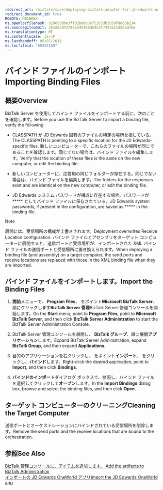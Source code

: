 ```yaml
---
redirect_url: /biztalk/core/deploying-biztalk-adapter-for-jd-edwards-oneworld/
redirect_document_id: true
ROBOTS: NOINDEX
ms.openlocfilehash: 920693d0e3ff02b00d8675261db3050f8866b234
ms.sourcegitcommit: 381e83d43796a345488d54b3f7413e11d56ad7be
ms.translationtype: MT
ms.contentlocale: ja-JP
ms.lasthandoff: 05/07/2019
ms.locfileid: "65332169"
---
```

# <a name="importing-binding-files"></a><span data-ttu-id="759f7-101">バインド ファイルのインポート</span><span class="sxs-lookup"><span data-stu-id="759f7-101">Importing Binding Files</span></span>

## <a name="overview"></a><span data-ttu-id="759f7-102">概要</span><span class="sxs-lookup"><span data-stu-id="759f7-102">Overview</span></span>
<span data-ttu-id="759f7-103">BizTalk Server を使用してバインド ファイルをインポートする前に、次のことを確認します。</span><span class="sxs-lookup"><span data-stu-id="759f7-103">Before you use the BizTalk Server to import a binding file, verify the following:</span></span>  
  
-   <span data-ttu-id="759f7-104">CLASSPATH が JD Edwards 固有のファイルの特定の場所を指している。</span><span class="sxs-lookup"><span data-stu-id="759f7-104">The CLASSPATH is pointing to a specific location for the JD Edwards-specific files.</span></span> <span data-ttu-id="759f7-105">新しいコンピューターで、これらのファイルの場所が同じであることを確認します。同じでない場合は、バインド ファイルを編集します。</span><span class="sxs-lookup"><span data-stu-id="759f7-105">Verify that the location of these files is the same on the new computer, or edit the binding file.</span></span>  
  
-   <span data-ttu-id="759f7-106">新しいコンピューターに、応答用の同じフォルダーが存在する。同じでない場合は、バインド ファイルを編集します。</span><span class="sxs-lookup"><span data-stu-id="759f7-106">The folders for the responses exist and are identical on the new computer, or edit the binding file.</span></span>  
  
-   <span data-ttu-id="759f7-107">JD Edwards システム パスワードが構成に存在する場合、パスワードが \*\*\*\*\* としてバインド ファイルに保存されている。</span><span class="sxs-lookup"><span data-stu-id="759f7-107">JD Edwards system passwords, if present in the configuration, are saved as \*\*\*\*\* in the binding file.</span></span> 
  
> [!NOTE]
>  <span data-ttu-id="759f7-108">展開には、受信場所の構成が上書きされます。</span><span class="sxs-lookup"><span data-stu-id="759f7-108">Deployment overwrites Receive Location configuration.</span></span> <span data-ttu-id="759f7-109">バインド ファイルとアセンブリをターゲット コンピューターに展開すると、送信ポートと受信場所が、インポートされた XML バインド ファイルの送信ポートと受信場所に置き換えられます。</span><span class="sxs-lookup"><span data-stu-id="759f7-109">When deploying a binding file (and assembly) on a target computer, the send ports and receive locations are replaced with those in the XML binding file when they are imported.</span></span>  
  
## <a name="import-the-binding-files"></a><span data-ttu-id="759f7-110">バインド ファイルをインポートします。</span><span class="sxs-lookup"><span data-stu-id="759f7-110">Import the Binding Files</span></span>  
  
1.  <span data-ttu-id="759f7-111">**開始**メニューで、 **Program Files**、 をポイント**Microsoft BizTalk Server**、順にクリックします**BizTalk Server 管理**BizTalk Server 管理コンソールを開始します。</span><span class="sxs-lookup"><span data-stu-id="759f7-111">On the **Start** menu, point to **Program Files**, point to **Microsoft BizTalk Server**, and then click **BizTalk Server Administration** to start the BizTalk Server Administration Console.</span></span>  
  
2.  <span data-ttu-id="759f7-112">BizTalk Server 管理コンソールを展開し、 **BizTalk グループ**、順に展開**アプリケーション**します。</span><span class="sxs-lookup"><span data-stu-id="759f7-112">Expand BizTalk Server Administration, expand **BizTalk Group**, and then expand **Applications**.</span></span>  
  
3.  <span data-ttu-id="759f7-113">目的のアプリケーションを右クリックし、 をポイント**インポート**、 をクリックし、**バインド**します。</span><span class="sxs-lookup"><span data-stu-id="759f7-113">Right-click the desired application, point to **Import**, and then click **Bindings**.</span></span>  
  
4.  <span data-ttu-id="759f7-114">**バインドのインポート**ダイアログ ボックスで、参照し、バインド ファイルを選択してクリックして**オープン**します。</span><span class="sxs-lookup"><span data-stu-id="759f7-114">In the **Import Bindings** dialog box, browse and select the binding files, and then click **Open**.</span></span>  
  
## <a name="cleaning-the-target-computer"></a><span data-ttu-id="759f7-115">ターゲット コンピューターのクリーニング</span><span class="sxs-lookup"><span data-stu-id="759f7-115">Cleaning the Target Computer</span></span>  
<span data-ttu-id="759f7-116">送信ポートとオーケストレーションにバインドされている受信場所を削除します。</span><span class="sxs-lookup"><span data-stu-id="759f7-116">Remove the send ports and the receive locations that are bound to the orchestration.</span></span>  
  
## <a name="see-also"></a><span data-ttu-id="759f7-117">参照</span><span class="sxs-lookup"><span data-stu-id="759f7-117">See Also</span></span>  
 <span data-ttu-id="759f7-118">[BizTalk 管理コンソールに、アイテムを追加します。](../core/adding-biztalk-adapter-for-jd-edwards-oneworld.md) </span><span class="sxs-lookup"><span data-stu-id="759f7-118">[Add the artifacts to BizTalk Administration](../core/adding-biztalk-adapter-for-jd-edwards-oneworld.md) </span></span>  
 [<span data-ttu-id="759f7-119">インポートの JD Edwards OneWorld アプリ</span><span class="sxs-lookup"><span data-stu-id="759f7-119">Import the JD Edwards OneWorld app</span></span>](deploying-biztalk-adapter-for-jd-edwards-oneworld.md)